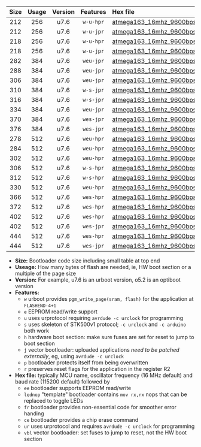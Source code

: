 |Size|Usage|Version|Features|Hex file|
|:-:|:-:|:-:|:-:|:--|
|212|256|u7.6|`w-u-hpr`|[atmega163_16mhz_9600bps_ur.hex](https://raw.githubusercontent.com/stefanrueger/urboot/main/atmega163_16mhz_9600bps_ur.hex)|
|212|256|u7.6|`w-u-jpr`|[atmega163_16mhz_9600bps_ur_vbl.hex](https://raw.githubusercontent.com/stefanrueger/urboot/main/atmega163_16mhz_9600bps_ur_vbl.hex)|
|218|256|u7.6|`w-u-hpr`|[atmega163_16mhz_9600bps_lednop_ur.hex](https://raw.githubusercontent.com/stefanrueger/urboot/main/atmega163_16mhz_9600bps_lednop_ur.hex)|
|218|256|u7.6|`w-u-jpr`|[atmega163_16mhz_9600bps_lednop_ur_vbl.hex](https://raw.githubusercontent.com/stefanrueger/urboot/main/atmega163_16mhz_9600bps_lednop_ur_vbl.hex)|
|282|384|u7.6|`weu-jpr`|[atmega163_16mhz_9600bps_ee_ur_vbl.hex](https://raw.githubusercontent.com/stefanrueger/urboot/main/atmega163_16mhz_9600bps_ee_ur_vbl.hex)|
|288|384|u7.6|`weu-jpr`|[atmega163_16mhz_9600bps_ee_lednop_ur_vbl.hex](https://raw.githubusercontent.com/stefanrueger/urboot/main/atmega163_16mhz_9600bps_ee_lednop_ur_vbl.hex)|
|306|384|u7.6|`weu-jpr`|[atmega163_16mhz_9600bps_ee_lednop_fr_ur_vbl.hex](https://raw.githubusercontent.com/stefanrueger/urboot/main/atmega163_16mhz_9600bps_ee_lednop_fr_ur_vbl.hex)|
|310|384|u7.6|`w-s-jpr`|[atmega163_16mhz_9600bps_vbl.hex](https://raw.githubusercontent.com/stefanrueger/urboot/main/atmega163_16mhz_9600bps_vbl.hex)|
|316|384|u7.6|`w-s-jpr`|[atmega163_16mhz_9600bps_lednop_vbl.hex](https://raw.githubusercontent.com/stefanrueger/urboot/main/atmega163_16mhz_9600bps_lednop_vbl.hex)|
|334|384|u7.6|`weu-jpr`|[atmega163_16mhz_9600bps_ee_lednop_fr_ce_ur_vbl.hex](https://raw.githubusercontent.com/stefanrueger/urboot/main/atmega163_16mhz_9600bps_ee_lednop_fr_ce_ur_vbl.hex)|
|370|384|u7.6|`wes-jpr`|[atmega163_16mhz_9600bps_ee_vbl.hex](https://raw.githubusercontent.com/stefanrueger/urboot/main/atmega163_16mhz_9600bps_ee_vbl.hex)|
|376|384|u7.6|`wes-jpr`|[atmega163_16mhz_9600bps_ee_lednop_vbl.hex](https://raw.githubusercontent.com/stefanrueger/urboot/main/atmega163_16mhz_9600bps_ee_lednop_vbl.hex)|
|278|512|u7.6|`weu-hpr`|[atmega163_16mhz_9600bps_ee_ur.hex](https://raw.githubusercontent.com/stefanrueger/urboot/main/atmega163_16mhz_9600bps_ee_ur.hex)|
|284|512|u7.6|`weu-hpr`|[atmega163_16mhz_9600bps_ee_lednop_ur.hex](https://raw.githubusercontent.com/stefanrueger/urboot/main/atmega163_16mhz_9600bps_ee_lednop_ur.hex)|
|302|512|u7.6|`weu-hpr`|[atmega163_16mhz_9600bps_ee_lednop_fr_ur.hex](https://raw.githubusercontent.com/stefanrueger/urboot/main/atmega163_16mhz_9600bps_ee_lednop_fr_ur.hex)|
|306|512|u7.6|`w-s-hpr`|[atmega163_16mhz_9600bps.hex](https://raw.githubusercontent.com/stefanrueger/urboot/main/atmega163_16mhz_9600bps.hex)|
|312|512|u7.6|`w-s-hpr`|[atmega163_16mhz_9600bps_lednop.hex](https://raw.githubusercontent.com/stefanrueger/urboot/main/atmega163_16mhz_9600bps_lednop.hex)|
|330|512|u7.6|`weu-hpr`|[atmega163_16mhz_9600bps_ee_lednop_fr_ce_ur.hex](https://raw.githubusercontent.com/stefanrueger/urboot/main/atmega163_16mhz_9600bps_ee_lednop_fr_ce_ur.hex)|
|366|512|u7.6|`wes-hpr`|[atmega163_16mhz_9600bps_ee.hex](https://raw.githubusercontent.com/stefanrueger/urboot/main/atmega163_16mhz_9600bps_ee.hex)|
|372|512|u7.6|`wes-hpr`|[atmega163_16mhz_9600bps_ee_lednop.hex](https://raw.githubusercontent.com/stefanrueger/urboot/main/atmega163_16mhz_9600bps_ee_lednop.hex)|
|402|512|u7.6|`wes-hpr`|[atmega163_16mhz_9600bps_ee_lednop_fr.hex](https://raw.githubusercontent.com/stefanrueger/urboot/main/atmega163_16mhz_9600bps_ee_lednop_fr.hex)|
|402|512|u7.6|`wes-jpr`|[atmega163_16mhz_9600bps_ee_lednop_fr_vbl.hex](https://raw.githubusercontent.com/stefanrueger/urboot/main/atmega163_16mhz_9600bps_ee_lednop_fr_vbl.hex)|
|444|512|u7.6|`wes-hpr`|[atmega163_16mhz_9600bps_ee_lednop_fr_ce.hex](https://raw.githubusercontent.com/stefanrueger/urboot/main/atmega163_16mhz_9600bps_ee_lednop_fr_ce.hex)|
|444|512|u7.6|`wes-jpr`|[atmega163_16mhz_9600bps_ee_lednop_fr_ce_vbl.hex](https://raw.githubusercontent.com/stefanrueger/urboot/main/atmega163_16mhz_9600bps_ee_lednop_fr_ce_vbl.hex)|

- **Size:** Bootloader code size including small table at top end
- **Useage:** How many bytes of flash are needed, ie, HW boot section or a multiple of the page size
- **Version:** For example, u7.6 is an urboot version, o5.2 is an optiboot version
- **Features:**
  + `w` urboot provides `pgm_write_page(sram, flash)` for the application at `FLASHEND-4+1`
  + `e` EEPROM read/write support
  + `u` uses urprotocol requiring `avrdude -c urclock` for programming
  + `s` uses skeleton of STK500v1 protocol; `-c urclock` and `-c arduino` both work
  + `h` hardware boot section: make sure fuses are set for reset to jump to boot section
  + `j` vector bootloader: uploaded applications *need to be patched externally*, eg, using `avrdude -c urclock`
  + `p` bootloader protects itself from being overwritten
  + `r` preserves reset flags for the application in the register R2
- **Hex file:** typically MCU name, oscillator frequency (16 MHz default) and baud rate (115200 default) followed by
  + `ee` bootloader supports EEPROM read/write
  + `lednop` "template" bootloader contains `mov rx,rx` nops that can be replaced to toggle LEDs
  + `fr` bootloader provides non-essential code for smoother error handing
  + `ce` bootloader provides a chip erase command
  + `ur` uses urprotocol and requires `avrdude -c urclock` for programming
  + `vbl` vector bootloader: set fuses to jump to reset, not the HW boot section
